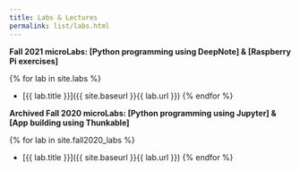 ```yaml
---
title: Labs & Lectures
permalink: list/labs.html
---
```

**Fall 2021 microLabs: [Python programming using DeepNote] & [Raspberry Pi exercises]**
<!--- Will be updated as the course progresses -->
{% for lab in site.labs %}
- [{{ lab.title }}]({{ site.baseurl }}{{ lab.url }})
{% endfor %}

**Archived Fall 2020 microLabs: [Python programming using Jupyter] & [App building using Thunkable]**

{% for lab in site.fall2020_labs %}
- [{{ lab.title }}]({{ site.baseurl }}{{ lab.url }})
{% endfor %}
